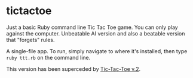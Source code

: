 # tictactoe

Just a basic Ruby command line Tic Tac Toe game. You can only play against the computer. Unbeatable AI version
and also a beatable version that "forgets" rules.

A single-file app. To run, simply navigate to where it's installed, then type `ruby ttt.rb` on the command line.

This version has been superceded by [Tic-Tac-Toe v.2](https://github.com/globewalldesk/tictactoe2).
